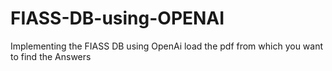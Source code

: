 # FIASS-DB-using-OPENAI
Implementing the FIASS DB using OpenAi
load the pdf from which you want to find the Answers 
